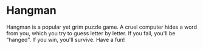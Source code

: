 # Hangman
Hangman is a popular yet grim puzzle game. 
A cruel computer hides a word from you, which you try to guess letter by letter. 
If you fail, you'll be “hanged”. If you win, you'll survive. Have a fun!
